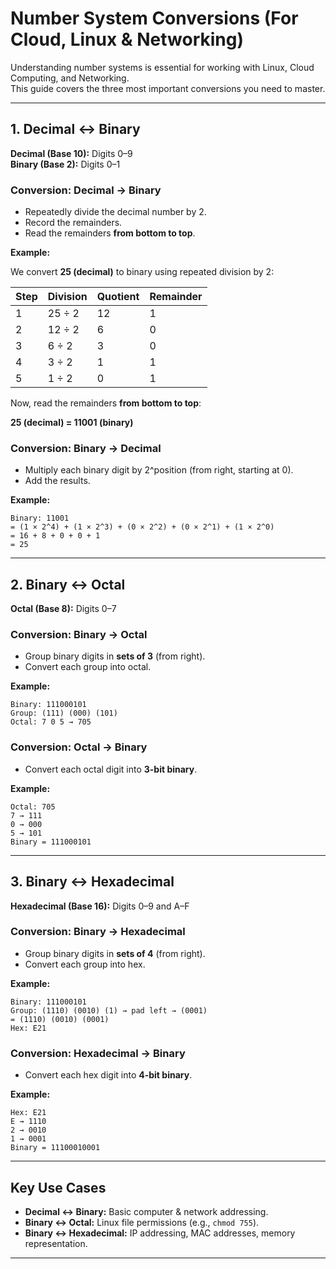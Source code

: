 # Number System Conversions (For Cloud, Linux & Networking)

Understanding number systems is essential for working with Linux, Cloud Computing, and Networking.  
This guide covers the three most important conversions you need to master.

---

## 1. Decimal ↔ Binary

**Decimal (Base 10):** Digits 0–9  
**Binary (Base 2):** Digits 0–1  

### Conversion: Decimal → Binary
- Repeatedly divide the decimal number by 2.  
- Record the remainders.  
- Read the remainders **from bottom to top**.

**Example:**

We convert **25 (decimal)** to binary using repeated division by 2:

| Step | Division             | Quotient | Remainder |
|------|----------------------|----------|------------|
| 1    | 25 ÷ 2               | 12       | 1          |
| 2    | 12 ÷ 2               | 6        | 0          |
| 3    | 6 ÷ 2                | 3        | 0          |
| 4    | 3 ÷ 2                | 1        | 1          |
| 5    | 1 ÷ 2                | 0        | 1          |

Now, read the remainders **from bottom to top**:

**25 (decimal) = 11001 (binary)**

### Conversion: Binary → Decimal
- Multiply each binary digit by 2^position (from right, starting at 0).  
- Add the results.

**Example:**
```text  
Binary: 11001
= (1 × 2^4) + (1 × 2^3) + (0 × 2^2) + (0 × 2^1) + (1 × 2^0)
= 16 + 8 + 0 + 0 + 1
= 25
```

---

## 2. Binary ↔ Octal

**Octal (Base 8):** Digits 0–7  

### Conversion: Binary → Octal
- Group binary digits in **sets of 3** (from right).  
- Convert each group into octal.

**Example:**
```text  
Binary: 111000101
Group: (111) (000) (101)
Octal: 7 0 5 → 705
```

### Conversion: Octal → Binary
- Convert each octal digit into **3-bit binary**.

**Example:** 
```text 
Octal: 705
7 → 111
0 → 000
5 → 101
Binary = 111000101
```

---

## 3. Binary ↔ Hexadecimal

**Hexadecimal (Base 16):** Digits 0–9 and A–F  

### Conversion: Binary → Hexadecimal
- Group binary digits in **sets of 4** (from right).  
- Convert each group into hex.

**Example:** 
```text 
Binary: 111000101
Group: (1110) (0010) (1) → pad left → (0001)
= (1110) (0010) (0001)
Hex: E21
``` 

### Conversion: Hexadecimal → Binary
- Convert each hex digit into **4-bit binary**.

**Example:**  

```text
Hex: E21
E → 1110
2 → 0010
1 → 0001
Binary = 11100010001
```

---

##  Key Use Cases
- **Decimal ↔ Binary:** Basic computer & network addressing.  
- **Binary ↔ Octal:** Linux file permissions (e.g., `chmod 755`).  
- **Binary ↔ Hexadecimal:** IP addressing, MAC addresses, memory representation.  

---
